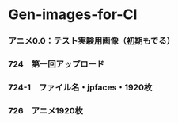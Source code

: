 # Gen-images-for-CI

### アニメ0.0：テスト実験用画像（初期もでる）

### 724　第一回アップロード
### 724-1　ファイル名・jpfaces・1920枚
### 726　アニメ1920枚
